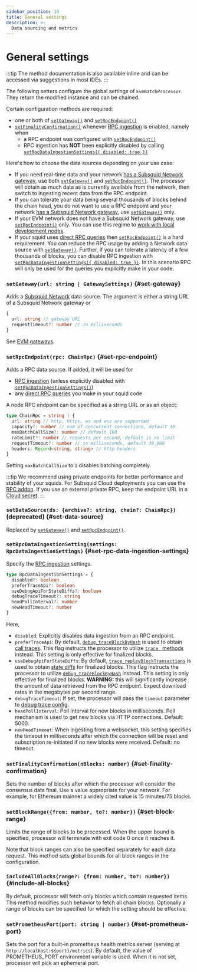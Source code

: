```yaml
---
sidebar_position: 10
title: General settings
description: >-
  Data sourcing and metrics
---
```


# General settings

:::tip
The method documentation is also available inline and can be accessed via suggestions in most IDEs.
:::

The following setters configure the global settings of `EvmBatchProcessor`. They return the modified instance and can be chained.

Certain configuration methods are required:

 * one or both of [`setGateway()`](#set-gateway) and [`setRpcEndpoint()`](#set-rpc-endpoint)
 * [`setFinalityConfirmation()`](#set-finality-confirmation) whenever [RPC ingestion](/sdk/resources/unfinalized-blocks) is enabled, namely when
   - a RPC endpoint was configured with [`setRpcEndpoint()`](#set-rpc-endpoint)
   - RPC ingestion has **NOT** been explicitly disabled by calling [`setRpcDataIngestionSettings({ disabled: true })`](#set-rpc-data-ingestion-settings)

Here's how to choose the data sources depending on your use case:

 * If you need real-time data and your network [has a Subsquid Network gateway](/subsquid-network/reference/evm-networks), use both [`setGateway()`](#set-gateway) and [`setRpcEndpoint()`](#set-rpc-endpoint). The processor will obtain as much data as is currently available from the network, then switch to ingesting recent data from the RPC endpoint.
 * If you can tolerate your data being several thousands of blocks behind the chain head, you do not want to use a RPC endpoint and your network [has a Subsquid Network gateway](/subsquid-network/reference/evm-networks), use [`setGateway()`](#set-gateway) only.
 * If your EVM network does not have a Subsquid Network gateway, use [`setRpcEndpoint()`](#set-rpc-endpoint) only. You can use this regime to [work with local development nodes](/sdk/tutorials/evm-local).
 * If your squid uses [direct RPC queries](/sdk/resources/tools/typegen/state-queries/?typegen=evm) then [`setRpcEndpoint()`](#set-rpc-endpoint) is a hard requirement. You can reduce the RPC usage by adding a Network data source with [`setGateway()`](#set-gateway). Further, if you can tolerate a latency of a few thousands of blocks, you can disable RPC ingestion with [`setRpcDataIngestionSettings({ disabled: true })`](#set-rpc-data-ingestion-settings). In this scenario RPC will only be used for the queries you explicitly make in your code.

### `setGateway(url: string | GatewaySettings)` {#set-gateway}

Adds a [Subsquid Network](/subsquid-network) data source. The argument is either a string URL of a Subsquid Network gateway or
```ts
{
  url: string // gateway URL
  requestTimeout?: number // in milliseconds
}
```
See [EVM gateways](/subsquid-network/reference/evm-networks).

### `setRpcEndpoint(rpc: ChainRpc)` {#set-rpc-endpoint}

Adds a RPC data source. If added, it will be used for
 - [RPC ingestion](/sdk/resources/unfinalized-blocks) (unless explicitly disabled with [`setRpcDataIngestionSettings()`](#set-rpc-data-ingestion-settings))
 - any [direct RPC queries](/sdk/resources/tools/typegen/state-queries/?typegen=evm) you make in your squid code

A node RPC endpoint can be specified as a string URL or as an object:
```ts
type ChainRpc = string | {
  url: string // http, https, ws and wss are supported
  capacity?: number // num of concurrent connections, default 10
  maxBatchCallSize?: number // default 100
  rateLimit?: number // requests per second, default is no limit
  requestTimeout?: number // in milliseconds, default 30_000
  headers: Record<string, string> // http headers
}
```
Setting `maxBatchCallSize` to `1` disables batching completely.

:::tip
We recommend using private endpoints for better performance and stability of your squids. For Subsquid Cloud deployments you can use the [RPC addon](/cloud/resources/rpc-proxy). If you use an external private RPC, keep the endpoint URL in a [Cloud secret](/cloud/resources/env-variables#secrets).
:::

### `setDataSource(ds: {archive?: string, chain?: ChainRpc})` (deprecated) {#set-data-source}

Replaced by [`setGateway()`](#set-gateway) and [`setRpcEndpoint()`](#set-rpc-endpoint).

### `setRpcDataIngestionSetting(settings: RpcDataIngestionSettings)` {#set-rpc-data-ingestion-settings}

Specify the [RPC ingestion](/sdk/resources/unfinalized-blocks) settings.
```ts
type RpcDataIngestionSettings = {
  disabled?: boolean
  preferTraceApi?: boolean
  useDebugApiForStateDiffs?: boolean
  debugTraceTimeout?: string
  headPollInterval?: number
  newHeadTimeout?: number
}
```
Here,
 * `disabled`: Explicitly disables data ingestion from an RPC endpoint.
 * `preferTraceApi`: By default, [`debug_traceBlockByHash`](https://geth.ethereum.org/docs/interacting-with-geth/rpc/ns-debug#debugtraceblockbyhash) is used to obtain [call traces](../traces). This flag instructs the processor to utilize [`trace_` methods](https://openethereum.github.io/JSONRPC-trace-module) instead. This setting is only effective for finalized blocks.
 * `useDebugApiForStateDiffs`: By default, [`trace_replayBlockTransactions`](https://openethereum.github.io/JSONRPC-trace-module#trace_replayblocktransactions) is used to obtain [state diffs](../state-diffs) for finalized blocks. This flag instructs the processor to utilize [`debug_traceBlockByHash`](https://geth.ethereum.org/docs/interacting-with-geth/rpc/ns-debug#debugtraceblockbyhash) instead. This setting is only effective for finalized blocks. **WARNING:** this will significantly increase the amount of data retrieved from the RPC endpoint. Expect download rates in the megabytes per second range.
 * `debugTraceTimeout`: If set, the processor will pass the `timeout` parameter to [debug trace config](https://geth.ethereum.org/docs/interacting-with-geth/rpc/ns-debug#traceconfig).
 * `headPollInterval`: Poll interval for new blocks in milliseconds. Poll mechanism is used to get new blocks via HTTP connections. Default: 5000.
 * `newHeadTimeout`: When ingesting from a websocket, this setting specifies the timeout in milliseconds after which the connection will be reset and subscription re-initiated if no new blocks were received. Default: no timeout.

### `setFinalityConfirmation(nBlocks: number)` {#set-finality-confirmation}

Sets the number of blocks after which the processor will consider the consensus data final. Use a value appropriate for your network. For example, for Ethereum mainnet a widely cited value is 15 minutes/75 blocks.

### `setBlockRange({from: number, to?: number})` {#set-block-range}

Limits the range of blocks to be processed. When the upper bound is specified, processor will terminate with exit code 0 once it reaches it.

Note that block ranges can also be specified separately for each data request. This method sets global bounds for all block ranges in the configuration.

### `includeAllBlocks(range?: {from: number, to?: number})` {#include-all-blocks}

By default, processor will fetch only blocks which contain requested items. This method modifies such behavior to fetch all chain blocks. Optionally a range of blocks can be specified for which the setting should be effective.

### `setPrometheusPort(port: string | number)` {#set-prometheus-port}

Sets the port for a built-in prometheus health metrics server (serving at `http://localhost:${port}/metrics`). By default, the value of PROMETHEUS_PORT environment variable is used. When it is not set, processor will pick an ephemeral port.
